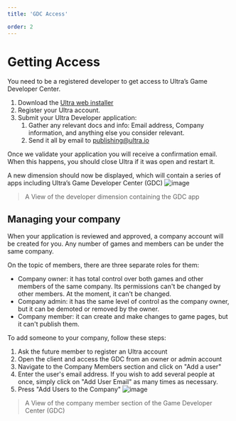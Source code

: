 ```yaml
---
title: 'GDC Access'

order: 2
---
```


# Getting Access

You need to be a registered developer to get access to Ultra’s Game Developer Center.

1.   Download the [Ultra web installer](https://ultra.io/download)
2.   Register your Ultra account.
3.   Submit your Ultra Developer application:
      1. Gather any relevant docs and info: Email address, Company information, and anything else you consider relevant.
      2. Send it all by email to [publishing@ultra.io](mailto:publishing@ultra.io)

Once we validate your application you will receive a confirmation email. When this happens, you should close Ultra if it was open and restart it.

A new dimension should now be displayed, which will contain a series of apps including Ultra’s Game Developer Center (GDC)
![image](https://github.com/Tomas-Cucit/docs-blockchain/assets/140004349/4c5b27fb-fd93-4213-a2d0-1e4ab537d94c)
> A View of the developer dimension containing the GDC app

## Managing your company

When your application is reviewed and approved, a company account will be created for you. Any number of games and members can be under the same company.

On the topic of members, there are three separate roles for them:

-   Company owner: it has total control over both games and other members of the same company. Its permissions can't be changed by other members. At the moment, it can't be changed.
-   Company admin: it has the same level of control as the company owner, but it can be demoted or removed by the owner.
-   Company member: it can create and make changes to game pages, but it can't publish them.

To add someone to your company, follow these steps:

1.   Ask the future member to register an Ultra account
2.   Open the client and access the GDC from an owner or admin account
3.   Navigate to the Company Members section and click on "Add a user"
5.   Enter the user's email address. If you wish to add several people at once, simply click on "Add User Email" as many times as necessary.
7.   Press "Add Users to the Company"
![image](https://github.com/Tomas-Cucit/docs-blockchain/assets/140004349/c1ee455f-89bf-4302-88d4-116011fdd9d8)
> A View of the company member section of the Game Developer Center (GDC)
